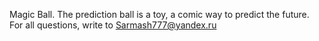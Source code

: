 Magic Ball.
The prediction ball is a toy, a comic way to predict the future.
For all questions, write to Sarmash777@yandex.ru
